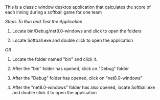 This is a classic window desktop application that calculates the score of each inning during a softball game for one team

*Steps To Run and Test the Application*

1. Locate bin/Debug/net8.0-windows and click to open the folders

2. Locate Softball.exe and double click to open the application 

*OR*

1. Locate the folder named "bin" and click it.

2. After the "bin" folder has opened, click on "Debug" folder

3. After the "Debug" folder has opened, click on "net8.0-windows"

4. After the "net8.0-windows" folder has also opened, locate Softball.exe and double click it to open the application
